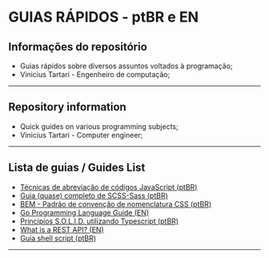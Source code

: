 # GUIAS RÁPIDOS - ptBR e EN

## Informações do repositório

- Guias rápidos sobre diversos assuntos voltados à programação;
- Vinicius Tartari - Engenheiro de computação;

---

## Repository information

- Quick guides on various programming subjects;
- Vinicius Tartari - Computer engineer;

---

## Lista de guias / Guides List

- [Técnicas de abreviação de códigos JavaScript (ptBR)](tecnicasAbreviacaoJS)
- [Guia (quase) completo de SCSS-Sass (ptBR)](guiaSCSS-Sass)
- [BEM - Padrão de convenção de nomenclatura CSS (ptBR)](BEMnomenclaturaCSS)
- [Go Programming Language Guide (EN)](goProgrammingLanguage)
- [Princípios S.O.L.I.D. utilizando Typescript (ptBR)](SOLIDPrincipiosTS)
- [What is a REST API? (EN)](API_RESTful)
- [Guia shell script (ptBR)](guiaShellScript)

---
